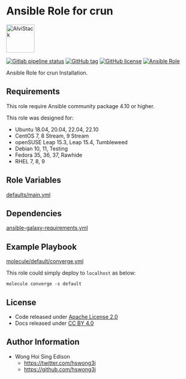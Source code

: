 # Ansible Role for crun

<a href="https://buluma.com" title="AlviStack" target="_blank"><img src="/buluma.svg" height="75" alt="AlviStack"></a>

[![Gitlab pipeline status](https://img.shields.io/gitlab/pipeline/buluma/ansible-role-crun/master)](https://gitlab.com/buluma/ansible-role-crun/-/pipelines)
[![GitHub tag](https://img.shields.io/github/tag/buluma/ansible-role-crun.svg)](https://github.com/buluma/ansible-role-crun/tags)
[![GitHub license](https://img.shields.io/github/license/buluma/ansible-role-crun.svg)](https://github.com/buluma/ansible-role-crun/blob/master/LICENSE)
[![Ansible Role](https://img.shields.io/badge/galaxy-buluma.crun-blue.svg)](https://galaxy.ansible.com/buluma/crun)

Ansible Role for crun Installation.

## Requirements

This role require Ansible community package 4.10 or higher.

This role was designed for:

  - Ubuntu 18.04, 20.04, 22.04, 22.10
  - CentOS 7, 8 Stream, 9 Stream
  - openSUSE Leap 15.3, Leap 15.4, Tumbleweed
  - Debian 10, 11, Testing
  - Fedora 35, 36, 37, Rawhide
  - RHEL 7, 8, 9

## Role Variables

[defaults/main.yml](defaults/main.yml)

## Dependencies

[ansible-galaxy-requirements.yml](ansible-galaxy-requirements.yml)

## Example Playbook

[molecule/default/converge.yml](molecule/default/converge.yml)

This role could simply deploy to `localhost` as below:

    molecule converge -s default

## License

  - Code released under [Apache License 2.0](LICENSE)
  - Docs released under [CC BY 4.0](http://creativecommons.org/licenses/by/4.0/)

## Author Information

  - Wong Hoi Sing Edison
      - <https://twitter.com/hswong3i>
      - <https://github.com/hswong3i>
